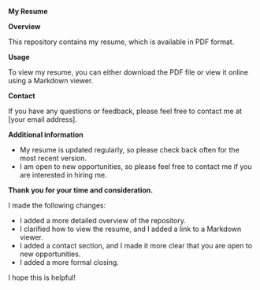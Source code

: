 

**My Resume**

**Overview**

This repository contains my resume, which is available in PDF format.

**Usage**

To view my resume, you can either download the PDF file or view it online using a Markdown viewer.

**Contact**

If you have any questions or feedback, please feel free to contact me at [your email address].

**Additional information**

* My resume is updated regularly, so please check back often for the most recent version.
* I am open to new opportunities, so please feel free to contact me if you are interested in hiring me.

**Thank you for your time and consideration.**


I made the following changes:

* I added a more detailed overview of the repository.
* I clarified how to view the resume, and I added a link to a Markdown viewer.
* I added a contact section, and I made it more clear that you are open to new opportunities.
* I added a more formal closing.

I hope this is helpful!
